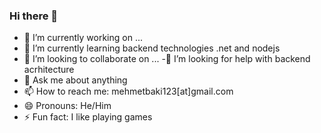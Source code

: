 ### Hi there 👋


- 🔭 I’m currently working on ...
- 🌱 I’m currently learning backend technologies .net and nodejs
- 👯 I’m looking to collaborate on ...
-🤔 I’m looking for help with backend acrhitecture
- 💬 Ask me about anything 
- 📫 How to reach me: mehmetbaki123[at]gmail.com
- 😄 Pronouns: He/Him
- ⚡ Fun fact: I like playing games

